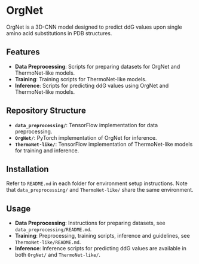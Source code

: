 # OrgNet

OrgNet is a 3D-CNN model designed to predict ddG values upon single amino acid substitutions in PDB structures.

## Features
- **Data Preprocessing**: Scripts for preparing datasets for OrgNet and ThermoNet-like models.
- **Training**: Training scripts for ThermoNet-like models.
- **Inference**: Scripts for predicting ddG values using OrgNet and ThermoNet-like models.

## Repository Structure
- **`data_preprocessing/`**: TensorFlow implementation for data preprocessing.
- **`OrgNet/`**: PyTorch implementation of OrgNet for inference.
- **`ThermoNet-like/`**: TensorFlow implementation of ThermoNet-like models for training and inference.

## Installation
Refer to `README.md` in each folder for environment setup instructions. Note that `data_preprocessing/` and `ThermoNet-like/` share the same environment.

## Usage
- **Data Preprocessing**: Instructions for preparing datasets, see `data_preprocessing/README.md`.
- **Training**: Preprocessing, training scripts, inference and guidelines, see `ThermoNet-like/README.md`.
- **Inference**: Inference scripts for predicting ddG values are available in both  `OrgNet/` and `ThermoNet-like/`.

